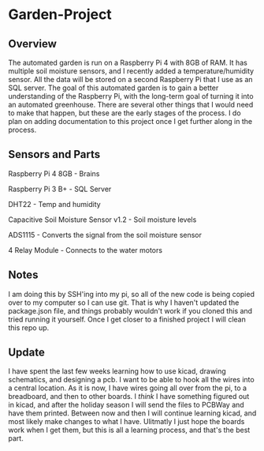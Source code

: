 # Garden-Project

## Overview

The automated garden is run on a Raspberry Pi 4 with 8GB of RAM. It has multiple soil moisture sensors, and I recently added a temperature/humidity sensor. All the data will be stored on a second Raspberry Pi that I use as an SQL server. The goal of this automated garden is to gain a better understanding of the Raspberry Pi, with the long-term goal of turning it into an automated greenhouse. There are several other things that I would need to make that happen, but these are the early stages of the process. I do plan on adding documentation to this project once I get further along in the process.

## Sensors and Parts

Raspberry Pi 4 8GB - Brains

Raspberry Pi 3 B+ - SQL Server

DHT22 - Temp and humidity

Capacitive Soil Moisture Sensor v1.2 - Soil moisture levels

ADS1115 - Converts the signal from the soil moisture sensor

4 Relay Module - Connects to the water motors

## Notes

I am doing this by SSH'ing into my pi, so all of the new code is being copied over to my computer so I can use git. That is why I haven't updated the package.json file, and things probably wouldn't work if you cloned this and tried running it yourself. Once I get closer to a finished project I will clean this repo up.

## Update

I have spent the last few weeks learning how to use kicad, drawing schematics, and designing a pcb. I want to be able to hook all the wires into a central location. As it is now, I have wires going all over from the pi, to a breadboard, and then to other boards. I _think_ I have something figured out in kicad, and after the holiday season I will send the files to PCBWay and have them printed. Between now and then I will continue learning kicad, and most likely make changes to what I have. Ulitmatly I just hope the boards work when I get them, but this is all a learning process, and that's the best part.
